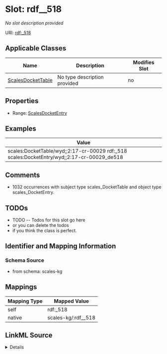 

# Slot: rdf__518


_No slot description provided_





URI: [rdf:_518](http://www.w3.org/1999/02/22-rdf-syntax-ns#_518)



<!-- no inheritance hierarchy -->





## Applicable Classes

| Name | Description | Modifies Slot |
| --- | --- | --- |
| [ScalesDocketTable](../classes/ScalesDocketTable.md) | No type description provided |  no  |







## Properties

* Range: [ScalesDocketEntry](../classes/ScalesDocketEntry.md)






## Examples

| Value |
| --- |
| scales:DocketTable/wyd;;2:17-cr-00029 rdf:_518 scales:DocketEntry/wyd;;2:17-cr-00029_de518 |

## Comments

* 1032 occurrences with subject type scales_DocketTable and object type scales_DocketEntry.

## TODOs

* TODO -- Todos for this slot go here
* or you can delete the todos
* if you think the class is perfect.

## Identifier and Mapping Information







### Schema Source


* from schema: scales-kg




## Mappings

| Mapping Type | Mapped Value |
| ---  | ---  |
| self | rdf:_518 |
| native | scales-kg/:rdf__518 |




## LinkML Source

<details>
```yaml
name: rdf__518
description: No slot description provided
todos:
- TODO -- Todos for this slot go here
- or you can delete the todos
- if you think the class is perfect.
comments:
- 1032 occurrences with subject type scales_DocketTable and object type scales_DocketEntry.
examples:
- value: scales:DocketTable/wyd;;2:17-cr-00029 rdf:_518 scales:DocketEntry/wyd;;2:17-cr-00029_de518
from_schema: scales-kg
rank: 1000
slot_uri: rdf:_518
alias: rdf__518
domain_of:
- scales_DocketTable
range: scales_DocketEntry

```
</details>